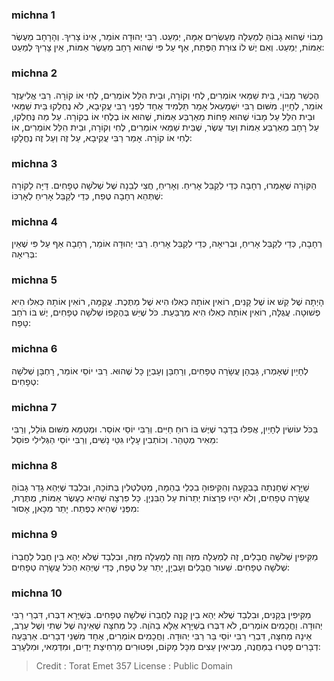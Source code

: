 
### michna 1
מָבוֹי שֶׁהוּא גָבוֹהַּ לְמַעְלָה מֵעֶשְׂרִים אַמָּה, יְמַעֵט. רַבִּי יְהוּדָה אוֹמֵר, אֵינוֹ צָרִיךְ. וְהָרָחָב מֵעֶשֶׂר אַמּוֹת, יְמַעֵט. וְאִם יֶשׁ לוֹ צוּרַת הַפֶּתַח, אַף עַל פִּי שֶׁהוּא רָחָב מֵעֶשֶׂר אַמּוֹת, אֵין צָרִיךְ לְמַעֵט:

### michna 2
הֶכְשֵׁר מָבוֹי, בֵּית שַׁמַּאי אוֹמְרִים, לֶחִי וְקוֹרָה, וּבֵית הִלֵּל אוֹמְרִים, לֶחִי אוֹ קוֹרָה. רַבִּי אֱלִיעֶזֶר אוֹמֵר, לְחָיַיִן. מִשּׁוּם רַבִּי יִשְׁמָעֵאל אָמַר תַּלְמִיד אֶחָד לִפְנֵי רַבִּי עֲקִיבָא, לֹא נֶחְלְקוּ בֵּית שַׁמַּאי וּבֵית הִלֵּל עַל מָבוֹי שֶׁהוּא פָחוֹת מֵאַרְבַּע אַמּוֹת, שֶׁהוּא אוֹ בְלֶחִי אוֹ בְקוֹרָה. עַל מַה נֶּחְלְקוּ, עַל רָחָב מֵאַרְבַּע אַמּוֹת וְעַד עֶשֶׂר, שֶׁבֵּית שַׁמַּאי אוֹמְרִים, לֶחִי וְקוֹרָה, וּבֵית הִלֵּל אוֹמְרִים, אוֹ לֶחִי אוֹ קוֹרָה. אָמַר רַבִּי עֲקִיבָא, עַל זֶה וְעַל זֶה נֶחֱלָקוּ:

### michna 3
הַקּוֹרָה שֶׁאָמְרוּ, רְחָבָה כְּדֵי לְקַבֵּל אָרִיחַ. וְאָרִיחַ, חֲצִי לְבֵנָה שֶׁל שְׁלֹשָׁה טְפָחִים. דַּיָּה לַקּוֹרָה שֶׁתְּהֵא רְחָבָה טֶפַח, כְּדֵי לְקַבֵּל אָרִיחַ לְאָרְכּוֹ:

### michna 4
רְחָבָה, כְּדֵי לְקַבֵּל אָרִיחַ, וּבְרִיאָה, כְּדֵי לְקַבֵּל אָרִיחַ. רַבִּי יְהוּדָה אוֹמֵר, רְחָבָה אַף עַל פִּי שֶׁאֵין בְּרִיאָה:

### michna 5
הָיְתָה שֶׁל קַשׁ אוֹ שֶׁל קָנִים, רוֹאִין אוֹתָהּ כְּאִלּוּ הִיא שֶׁל מַתֶּכֶת. עֲקֻמָּה, רוֹאִין אוֹתָהּ כְּאִלּוּ הִיא פְשׁוּטָה. עֲגֻלָּה, רוֹאִין אוֹתָהּ כְּאִלּוּ הִיא מְרֻבַּעַת. כֹּל שֶׁיֵּשׁ בְּהֶקֵּפוֹ שְׁלֹשָׁה טְפָחִים, יֶשׁ בּוֹ רֹחַב טָפַח:

### michna 6
לְחָיַיִן שֶׁאָמְרוּ, גָּבְהָן עֲשָׂרָה טְפָחִים, וְרָחְבָּן וְעָבְיָן כָּל שֶׁהוּא. רַבִּי יוֹסֵי אוֹמֵר, רָחְבָּן שְׁלֹשָׁה טְפָחִים:

### michna 7
בַּכֹּל עוֹשִׂין לְחָיַיִן, אֲפִלּוּ בְדָבָר שֶׁיֶּשׁ בּוֹ רוּחַ חַיִּים. וְרַבִּי יוֹסֵי אוֹסֵר. וּמְטַמֵּא מִשּׁוּם גּוֹלֵל, וְרַבִּי מֵאִיר מְטַהֵר. וְכוֹתְבִין עָלָיו גִּטֵּי נָשִׁים, וְרַבִּי יוֹסֵי הַגְּלִילִי פוֹסֵל:

### michna 8
שַׁיָּרָא שֶׁחָנְתָה בְּבִקְעָה וְהִקִּיפוּהָ בִכְלֵי בְהֵמָה, מְטַלְטְלִין בְּתוֹכָהּ, וּבִלְבַד שֶׁיְּהֵא גָדֵר גָּבוֹהַּ עֲשָׂרָה טְפָחִים, וְלֹא יִהְיוּ פְרָצוֹת יְתֵרוֹת עַל הַבִּנְיָן. כָּל פִּרְצָה שֶׁהִיא כְעֶשֶׂר אַמּוֹת, מֻתֶּרֶת, מִפְּנֵי שֶׁהִיא כְפֶתַח. יָתֵר מִכָּאן, אָסוּר:

### michna 9
מַקִּיפִין שְׁלֹשָׁה חֲבָלִים, זֶה לְמַעְלָה מִזֶּה וְזֶה לְמַעְלָה מִזֶּה, וּבִלְבַד שֶׁלֹּא יְהֵא בֵּין חֶבֶל לַחֲבֵרוֹ שְׁלֹשָׁה טְפָחִים. שִׁעוּר חֲבָלִים וְעָבְיָן, יָתֵר עַל טֶפַח, כְּדֵי שֶׁיְּהֵא הַכֹּל עֲשָׂרָה טְפָחִים:

### michna 10
מַקִּיפִין בְּקָנִים, וּבִלְבַד שֶׁלֹּא יְהֵא בֵין קָנֶה לַחֲבֵרוֹ שְׁלֹשָׁה טְפָחִים. בְּשַׁיָּרָא דִבְּרוּ, דִּבְרֵי רַבִּי יְהוּדָה. וַחֲכָמִים אוֹמְרִים, לֹא דִבְּרוּ בְשַׁיָּרָא אֶלָּא בַהֹוֶה. כָּל מְחִצָּה שֶׁאֵינָהּ שֶׁל שְׁתִי וְשֶׁל עֵרֶב, אֵינָהּ מְחִצָּה, דִּבְרֵי רַבִּי יוֹסֵי בַּר רַבִּי יְהוּדָה. וַחֲכָמִים אוֹמְרִים, אֶחָד מִשְּׁנֵי דְבָרִים. אַרְבָּעָה דְבָרִים פָּטְרוּ בַמַּחֲנֶה, מְבִיאִין עֵצִים מִכָּל מָקוֹם, וּפְטוּרִים מֵרְחִיצַת יָדַיִם, וּמִדְּמַאי, וּמִלְּעָרֵב:

>Credit : Torat Emet 357
>License : Public Domain 